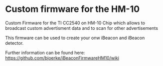 Custom firmware for the HM-10
=============================

Custom Firmware for the TI CC2540 on HM-10 Chip which allows to broadcast custom advertisment data and to scan for other advertisements

This firmware can be used to create your onw iBeacon and iBeacon detector.


Further information can be found here:
  https://github.com/bjoerke/iBeaconFirmwareHM10/wiki
